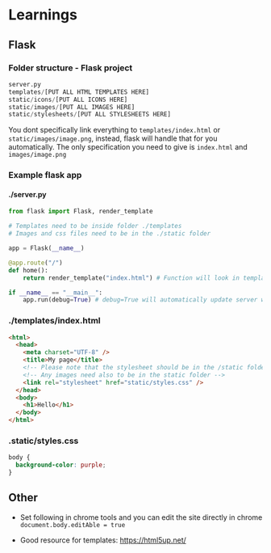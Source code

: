 # Learnings

## Flask

### Folder structure - Flask project

```python
server.py
templates/[PUT ALL HTML TEMPLATES HERE]
static/icons/[PUT ALL ICONS HERE]
static/images/[PUT ALL IMAGES HERE]
static/stylesheets/[PUT ALL STYLESHEETS HERE]
```

You dont specifically link everything to `templates/index.html` or `static/images/image.png`, instead, flask will handle that for you automatically. The only specification you need to give is `index.html` and `images/image.png`

### Example flask app

#### ./server.py

```python
from flask import Flask, render_template

# Templates need to be inside folder ./templates
# Images and css files need to be in the ./static folder

app = Flask(__name__)

@app.route("/")
def home():
    return render_template("index.html") # Function will look in templates folder and render index.html

if __name__ == "__main__":
    app.run(debug=True) # debug=True will automatically update server when there is changes in code
```

### ./templates/index.html

```html
<html>
  <head>
    <meta charset="UTF-8" />
    <title>My page</title>
    <!-- Please note that the stylesheet should be in the /static folder -->
    <!-- Any images need also to be in the static folder -->
    <link rel="stylesheet" href="static/styles.css" />
  </head>
  <body>
    <h1>Hello</h1>
  </body>
</html>
```

### .static/styles.css

```css
body {
  background-color: purple;
}
```

## Other

- Set following in chrome tools and you can edit the site directly in chrome `document.body.editAble = true`

- Good resource for templates: <https://html5up.net/>
